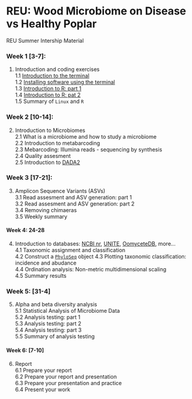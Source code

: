 # REU: Wood Microbiome on Disease vs Healthy Poplar

REU Summer Intership Material 

### Week 1 [3-7]:
1. Introduction and coding exercises \
1.1 [Introduction to the terminal](https://github.com/ricardoi/REEU_intern23/blob/main/practice/Introduction_to_terminal.md) \
1.2 [Installing software using the terminal](https://github.com/ricardoi/REEU_intern23/blob/main/practice/Installing_software_using_terminal.md) \
1.3 [Introduction to R: part 1](https://github.com/ricardoi/REEU_intern23/blob/main/practice/Introduction_to_R_part1.R) \
1.4 [Introduction to R: pat 2](https://github.com/ricardoi/REEU_intern23/blob/main/practice/Introduction_to_R_part2.R) \
1.5 Summary of `Linux` and `R`
### Week 2 [10-14]:
2. Introduction to Microbiomes \
2.1 What is a microbiome and how to study a microbiome \
2.2 Introduction to metabarcoding \
2.3 Mebarcoding: Illumina reads - sequencing by synthesis \
2.4 Quality assesment \
2.5 Introduction to [DADA2](https://benjjneb.github.io/dada2/tutorial_1_2.html)
### Week 3 [17-21]:
3. Amplicon Sequence Variants (ASVs)\
3.1 Read assesment and ASV generation: part 1\
3.2 Read assesment and ASV generation: part 2\
3.4 Removing chimaeras\
3.5 Weekly summary
#### Week 4: 24-28
4. Introduction to databases: [NCBI nr](https://www.ncbi.nlm.nih.gov/), [UNITE](https://unite.ut.ee/repository.php), [OomyceteDB](http://www.oomycetedb.org/search.html), more...\
4.1 Taxonomic assignment and classification\
4.2 Construct a [`PhyloSeq`](https://joey711.github.io/phyloseq/index.html) object
4.3 Plotting taxonomic classification: incidence and abudance \
4.4 Ordination analysis: Non-metric multidimensional scaling\
4.5 Summary results
### Week 5: [31-4]
5. Alpha and beta diversity analysis \
5.1 Statistical Analysis of Microbiome Data \
5.2 Analysis testing: part 1\
5.3 Analysis testing: part 2\
5.4 Analysis testing: part 3\
5.5 Summary of analysis testing
#### Week 6: [7-10]
6. Report\
6.1 Prepare your report \
6.2 Prepare your report and presentation\
6.3 Prepare your presentation and practice\
6.4 Present your work
